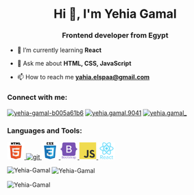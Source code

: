 <h1 align="center">Hi 👋, I'm Yehia Gamal</h1>
<h3 align="center">Frontend developer from Egypt</h3>

- 🌱 I’m currently learning **React**

- 💬 Ask me about **HTML, CSS, JavaScript**

- 📫 How to reach me **yahia.elspaa@gmail.com**

<h3 align="left">Connect with me:</h3>
<p align="left">
<a href="https://www.linkedin.com/in/yehia-gamal-b005a61b6" target="blank"><img align="center" src="https://raw.githubusercontent.com/rahuldkjain/github-profile-readme-generator/master/src/images/icons/Social/linked-in-alt.svg" alt="yehia-gamal-b005a61b6" height="30" width="40" /></a> <a href="https://www.facebook.com/yehia.gamal.9041" target="blank"><img align="center" src="https://raw.githubusercontent.com/rahuldkjain/github-profile-readme-generator/master/src/images/icons/Social/facebook.svg" alt="yehia.gamal.9041" height="30" width="40" /></a> <a href="https://instagram.com/yehia.gamal_?utm_medium" target="blank"><img align="center" src="https://raw.githubusercontent.com/rahuldkjain/github-profile-readme-generator/master/src/images/icons/Social/instagram.svg" alt="yehia.gamal_" height="30" width="40" /></a>
</p>

<h3 align="left">Languages and Tools:</h3>
<p align="left">
  
<a href="https://www.w3.org/html/" target="_blank" rel="noreferrer"> <img src="https://raw.githubusercontent.com/devicons/devicon/master/icons/html5/html5-original-wordmark.svg" alt="html5" width="40" height="40"/> </a> <a href="https://git-scm.com/" target="_blank" rel="noreferrer"> <img src="https://www.vectorlogo.zone/logos/git-scm/git-scm-icon.svg" alt="git" width="40" height="40"/> </a> <a href="https://www.w3schools.com/css/" target="_blank" rel="noreferrer"> <img src="https://raw.githubusercontent.com/devicons/devicon/master/icons/css3/css3-original-wordmark.svg" alt="css3" width="40" height="40"/> </a> <a href="https://getbootstrap.com" target="_blank" rel="noreferrer"> <img src="https://raw.githubusercontent.com/devicons/devicon/master/icons/bootstrap/bootstrap-plain-wordmark.svg" alt="bootstrap" width="40" height="40"/> </a> <a href="https://developer.mozilla.org/en-US/docs/Web/JavaScript" target="_blank" rel="noreferrer"> <img src="https://raw.githubusercontent.com/devicons/devicon/master/icons/javascript/javascript-original.svg" alt="javascript" width="40" height="40"/> </a> <a href="https://reactjs.org/" target="_blank" rel="noreferrer"> <img src="https://raw.githubusercontent.com/devicons/devicon/master/icons/react/react-original-wordmark.svg" alt="react" width="40" height="40"/> </a>
 
</p>

<p><img align="left" src="https://github-readme-stats.vercel.app/api/top-langs?username=Yehia-Gamal&show_icons=true&theme=dark&title_color=ffffff&text_color=dedede&hide_border=true&locale=en&layout=compact" alt="Yehia-Gamal" /></p>

<p>&nbsp;<img align="center" src="https://github-readme-stats.vercel.app/api?username=Yehia-Gamal&show_icons=true&theme=dark&hide_border=true&locale=en" alt="Yehia-Gamal" /></p>

<p><img align="center" src="https://github-readme-streak-stats.herokuapp.com/?user=Yehia-Gamal&theme=dark" alt="Yehia-Gamal" /></p>
